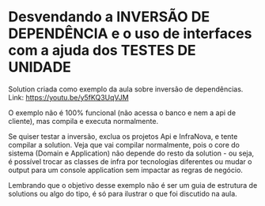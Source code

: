 # Desvendando a INVERSÃO DE DEPENDÊNCIA e o uso de interfaces com a ajuda dos TESTES DE UNIDADE

Solution criada como exemplo da aula sobre inversão de dependências. Link: https://youtu.be/y5fKQ3UqVJM

O exemplo não é 100% funcional (não acessa o banco e nem a api de cliente), mas compila e executa normalmente.

Se quiser testar a inversão, exclua os projetos Api e InfraNova, e tente compilar a solution. Veja que vai compilar normalmente, pois o core do sistema (Domain e Application) não depende do resto da solution - ou seja, é possível trocar as classes de infra por tecnologias diferentes ou mudar o output para um console application sem impactar as regras de negócio.

Lembrando que o objetivo desse exemplo não é ser um guia de estrutura de solutions ou algo do tipo, é só para ilustrar o que foi discutido na aula.
